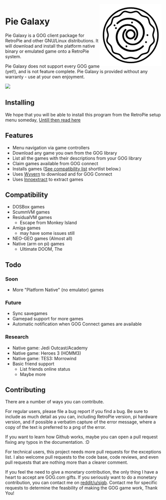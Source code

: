 <img src="resources/logo.png" align="right" />

# Pie Galaxy

Pie Galaxy is a GOG client package for RetroPie and other GNU/Linux distributions.  It will download and install the platform native binary or emulated game onto a RetroPie system.

Pie Galaxy does not support every GOG game (yet!), and is not feature complete.  Pie Galaxy is provided without any warranty - use at your own enjoyment.

![](resources/demo.gif)

## Installing

We hope that you will be able to install this program from the RetroPie setup menu someday, 
[Untill then read here](Install.md)

## Features

* Menu navigation via game controllers
* Download any game you own from the GOG library
* List all the games with their descriptions from your GOG library
* Claim games available from GOG connect
* Installs games ([See compatibility list](Compatibility.md) shortlist below.)
* Uses [Wyvern](https://github.com/nicohman/wyvern/) to download and for GOG Connect
* Uses [Innoextract](https://github.com/dscharrer/innoextract) to extract games

## Compatibility

* DOSBox games
* ScummVM games
* ResidualVM games
  * Escape from Monkey Island
* Amiga games
  * may have some issues still
* NEO-GEO games (Almost all)
* Native (arm on pi) games
  * Ultimate DOOM, The

## Todo

### Soon

* More "Platform Native" (no emulator) games

### Future

* Sync savegames
* Gamepad support for more games
* Automatic notification when GOG Connect games are available

### Research

* Native game: Jedi Outcast/Academy
* Native game: Heroes 3 (HOMM3)
* Native game: TES3: Morrowind
* Basic friend support
  * List friends online status
  * Maybe more

## Contributing

There are a number of ways you can contribute.

For regular users, please file a bug report if you find a bug. Be sure to include as much detail as you can, including RetroPie version, pi hardware version, and if possible a verbatim capture of the error message, where a copy of the text is preferred to a png of the error.

If you want to learn how Github works, maybe you can open a pull request fixing any typos in the documentation. :D

For technical users, this project needs more pull requests for the exceptions list.  I also welcome pull requests to the code base, code reviews, and even pull requests that are nothing more than a clearer comment.

If you feel the need to give a monetary contribution, the only thing I have a heart to accept are GOG.com gifts.  If you seriously want to do a monetary contribution, you can contact me on [reddit/u/sigb](https://reddit.com/u/sigb).  Contact me for specific requests to determine the feasbility of making the GOG game work, Thank You!

